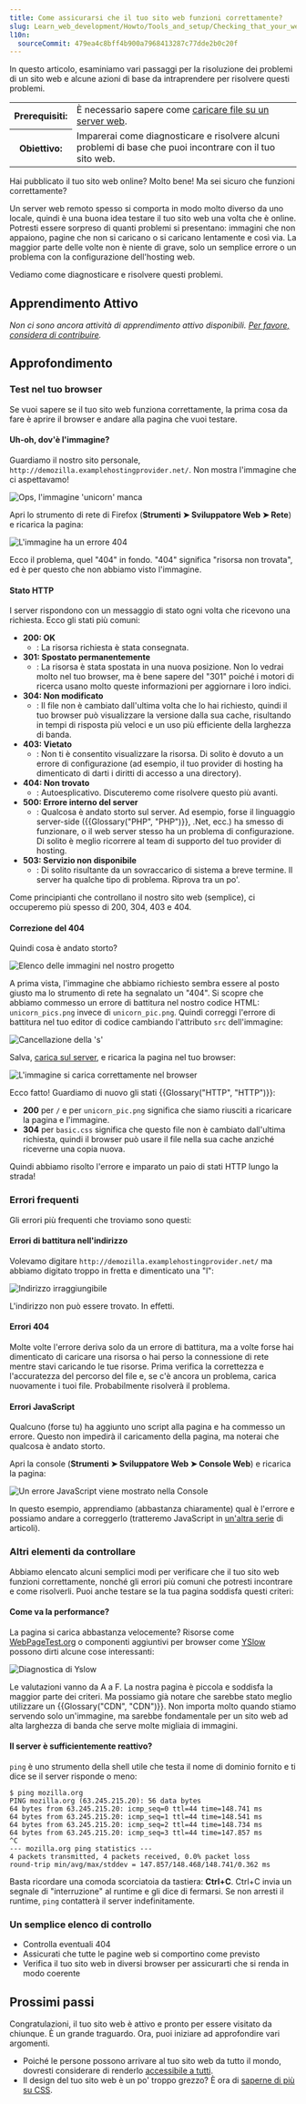 ```yaml
---
title: Come assicurarsi che il tuo sito web funzioni correttamente?
slug: Learn_web_development/Howto/Tools_and_setup/Checking_that_your_web_site_is_working_properly
l10n:
  sourceCommit: 479ea4c8bff4b900a7968413287c77dde2b0c20f
---
```


In questo articolo, esaminiamo vari passaggi per la risoluzione dei problemi di un sito web e alcune azioni di base da intraprendere per risolvere questi problemi.

<table>
  <tbody>
    <tr>
      <th scope="row">Prerequisiti:</th>
      <td>
        È necessario sapere come
        <a
          href="/it/docs/Learn_web_development/Howto/Tools_and_setup/Upload_files_to_a_web_server"
          >caricare file su un server web</a
        >.
      </td>
    </tr>
    <tr>
      <th scope="row">Obiettivo:</th>
      <td>
        Imparerai come diagnosticare e risolvere alcuni problemi di base che puoi incontrare con il tuo sito web.
      </td>
    </tr>
  </tbody>
</table>

Hai pubblicato il tuo sito web online? Molto bene! Ma sei sicuro che funzioni correttamente?

Un server web remoto spesso si comporta in modo molto diverso da uno locale, quindi è una buona idea testare il tuo sito web una volta che è online. Potresti essere sorpreso di quanti problemi si presentano: immagini che non appaiono, pagine che non si caricano o si caricano lentamente e così via. La maggior parte delle volte non è niente di grave, solo un semplice errore o un problema con la configurazione dell'hosting web.

Vediamo come diagnosticare e risolvere questi problemi.

## Apprendimento Attivo

_Non ci sono ancora attività di apprendimento attivo disponibili. [Per favore, considera di contribuire](/it/docs/MDN/Community/Getting_started)._

## Approfondimento

### Test nel tuo browser

Se vuoi sapere se il tuo sito web funziona correttamente, la prima cosa da fare è aprire il browser e andare alla pagina che vuoi testare.

#### Uh-oh, dov'è l'immagine?

Guardiamo il nostro sito personale, `http://demozilla.examplehostingprovider.net/`. Non mostra l'immagine che ci aspettavamo!

![Ops, l'immagine 'unicorn' manca](image-missing.png)

Apri lo strumento di rete di Firefox (**Strumenti ➤ Sviluppatore Web ➤ Rete**) e ricarica la pagina:

![L'immagine ha un errore 404](error404.png)

Ecco il problema, quel "404" in fondo. "404" significa "risorsa non trovata", ed è per questo che non abbiamo visto l'immagine.

#### Stato HTTP

I server rispondono con un messaggio di stato ogni volta che ricevono una richiesta. Ecco gli stati più comuni:

- **200: OK**
  - : La risorsa richiesta è stata consegnata.
- **301: Spostato permanentemente**
  - : La risorsa è stata spostata in una nuova posizione. Non lo vedrai molto nel tuo browser, ma è bene sapere del "301" poiché i motori di ricerca usano molto queste informazioni per aggiornare i loro indici.
- **304: Non modificato**
  - : Il file non è cambiato dall'ultima volta che lo hai richiesto, quindi il tuo browser può visualizzare la versione dalla sua cache, risultando in tempi di risposta più veloci e un uso più efficiente della larghezza di banda.
- **403: Vietato**
  - : Non ti è consentito visualizzare la risorsa. Di solito è dovuto a un errore di configurazione (ad esempio, il tuo provider di hosting ha dimenticato di darti i diritti di accesso a una directory).
- **404: Non trovato**
  - : Autoesplicativo. Discuteremo come risolvere questo più avanti.
- **500: Errore interno del server**
  - : Qualcosa è andato storto sul server. Ad esempio, forse il linguaggio server-side ({{Glossary("PHP", "PHP")}}, .Net, ecc.) ha smesso di funzionare, o il web server stesso ha un problema di configurazione. Di solito è meglio ricorrere al team di supporto del tuo provider di hosting.
- **503: Servizio non disponibile**
  - : Di solito risultante da un sovraccarico di sistema a breve termine. Il server ha qualche tipo di problema. Riprova tra un po'.

Come principianti che controllano il nostro sito web (semplice), ci occuperemo più spesso di 200, 304, 403 e 404.

#### Correzione del 404

Quindi cosa è andato storto?

![Elenco delle immagini nel nostro progetto](demozilla-images-list.png)

A prima vista, l'immagine che abbiamo richiesto sembra essere al posto giusto ma lo strumento di rete ha segnalato un "404". Si scopre che abbiamo commesso un errore di battitura nel nostro codice HTML: `unicorn_pics.png` invece di `unicorn_pic.png`. Quindi correggi l'errore di battitura nel tuo editor di codice cambiando l'attributo `src` dell'immagine:

![Cancellazione della 's'](code-correct.png)

Salva, [carica sul server](/it/docs/Learn_web_development/Howto/Tools_and_setup/Upload_files_to_a_web_server), e ricarica la pagina nel tuo browser:

![L'immagine si carica correttamente nel browser](image-corrected.png)

Ecco fatto! Guardiamo di nuovo gli stati {{Glossary("HTTP", "HTTP")}}:

- **200** per `/` e per `unicorn_pic.png` significa che siamo riusciti a ricaricare la pagina e l'immagine.
- **304** per `basic.css` significa che questo file non è cambiato dall'ultima richiesta, quindi il browser può usare il file nella sua cache anziché riceverne una copia nuova.

Quindi abbiamo risolto l'errore e imparato un paio di stati HTTP lungo la strada!

### Errori frequenti

Gli errori più frequenti che troviamo sono questi:

#### Errori di battitura nell'indirizzo

Volevamo digitare `http://demozilla.examplehostingprovider.net/` ma abbiamo digitato troppo in fretta e dimenticato una "l":

![Indirizzo irraggiungibile](cannot-find-server.png)

L'indirizzo non può essere trovato. In effetti.

#### Errori 404

Molte volte l'errore deriva solo da un errore di battitura, ma a volte forse hai dimenticato di caricare una risorsa o hai perso la connessione di rete mentre stavi caricando le tue risorse. Prima verifica la correttezza e l'accuratezza del percorso del file e, se c'è ancora un problema, carica nuovamente i tuoi file. Probabilmente risolverà il problema.

#### Errori JavaScript

Qualcuno (forse tu) ha aggiunto uno script alla pagina e ha commesso un errore. Questo non impedirà il caricamento della pagina, ma noterai che qualcosa è andato storto.

Apri la console (**Strumenti ➤ Sviluppatore Web ➤ Console Web**) e ricarica la pagina:

![Un errore JavaScript viene mostrato nella Console](js-error.png)

In questo esempio, apprendiamo (abbastanza chiaramente) qual è l'errore e possiamo andare a correggerlo (tratteremo JavaScript in [un'altra serie](/it/docs/Learn_web_development/Core/Scripting) di articoli).

### Altri elementi da controllare

Abbiamo elencato alcuni semplici modi per verificare che il tuo sito web funzioni correttamente, nonché gli errori più comuni che potresti incontrare e come risolverli. Puoi anche testare se la tua pagina soddisfa questi criteri:

#### Come va la performance?

La pagina si carica abbastanza velocemente? Risorse come [WebPageTest.org](https://www.webpagetest.org/) o componenti aggiuntivi per browser come [YSlow](https://github.com/marcelduran/yslow) possono dirti alcune cose interessanti:

![Diagnostica di Yslow](yslow-diagnostics.png)

Le valutazioni vanno da A a F. La nostra pagina è piccola e soddisfa la maggior parte dei criteri. Ma possiamo già notare che sarebbe stato meglio utilizzare un {{Glossary("CDN", "CDN")}}. Non importa molto quando stiamo servendo solo un'immagine, ma sarebbe fondamentale per un sito web ad alta larghezza di banda che serve molte migliaia di immagini.

#### Il server è sufficientemente reattivo?

`ping` è uno strumento della shell utile che testa il nome di dominio fornito e ti dice se il server risponde o meno:

```plain
$ ping mozilla.org
PING mozilla.org (63.245.215.20): 56 data bytes
64 bytes from 63.245.215.20: icmp_seq=0 ttl=44 time=148.741 ms
64 bytes from 63.245.215.20: icmp_seq=1 ttl=44 time=148.541 ms
64 bytes from 63.245.215.20: icmp_seq=2 ttl=44 time=148.734 ms
64 bytes from 63.245.215.20: icmp_seq=3 ttl=44 time=147.857 ms
^C
--- mozilla.org ping statistics ---
4 packets transmitted, 4 packets received, 0.0% packet loss
round-trip min/avg/max/stddev = 147.857/148.468/148.741/0.362 ms
```

Basta ricordare una comoda scorciatoia da tastiera: **Ctrl+C**. Ctrl+C invia un segnale di "interruzione" al runtime e gli dice di fermarsi. Se non arresti il runtime, `ping` contatterà il server indefinitamente.

### Un semplice elenco di controllo

- Controlla eventuali 404
- Assicurati che tutte le pagine web si comportino come previsto
- Verifica il tuo sito web in diversi browser per assicurarti che si renda in modo coerente

## Prossimi passi

Congratulazioni, il tuo sito web è attivo e pronto per essere visitato da chiunque. È un grande traguardo. Ora, puoi iniziare ad approfondire vari argomenti.

- Poiché le persone possono arrivare al tuo sito web da tutto il mondo, dovresti considerare di renderlo [accessibile a tutti](/it/docs/Learn_web_development/Howto/Design_and_accessibility/What_is_accessibility).
- Il design del tuo sito web è un po' troppo grezzo? È ora di [saperne di più su CSS](/it/docs/Learn_web_development/Core/Styling_basics).
